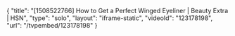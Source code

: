 {
    "title": "[1508522766] How to Get a Perfect Winged Eyeliner | Beauty Extra | HSN",
    "type": "solo",
    "layout": "iframe-static",
    "videoId": "123178198",
    "url": "\/tvpembed\/123178198"
}